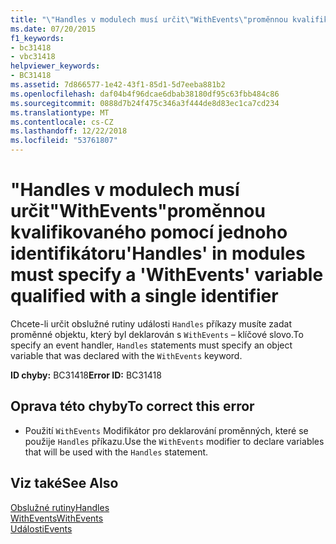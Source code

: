 ```yaml
---
title: "\"Handles v modulech musí určit\"WithEvents\"proměnnou kvalifikovaného pomocí jednoho identifikátoru"
ms.date: 07/20/2015
f1_keywords:
- bc31418
- vbc31418
helpviewer_keywords:
- BC31418
ms.assetid: 7d866577-1e42-43f1-85d1-5d7eeba881b2
ms.openlocfilehash: daf04b4f96dcae6dbab38180df95c63fbb484c86
ms.sourcegitcommit: 0888d7b24f475c346a3f444de8d83ec1ca7cd234
ms.translationtype: MT
ms.contentlocale: cs-CZ
ms.lasthandoff: 12/22/2018
ms.locfileid: "53761807"
---
```

# <a name="handles-in-modules-must-specify-a-withevents-variable-qualified-with-a-single-identifier"></a><span data-ttu-id="777f3-102">"Handles v modulech musí určit"WithEvents"proměnnou kvalifikovaného pomocí jednoho identifikátoru</span><span class="sxs-lookup"><span data-stu-id="777f3-102">'Handles' in modules must specify a 'WithEvents' variable qualified with a single identifier</span></span>
<span data-ttu-id="777f3-103">Chcete-li určit obslužné rutiny události `Handles` příkazy musíte zadat proměnné objektu, který byl deklarován s `WithEvents` – klíčové slovo.</span><span class="sxs-lookup"><span data-stu-id="777f3-103">To specify an event handler, `Handles` statements must specify an object variable that was declared with the `WithEvents` keyword.</span></span>  
  
 <span data-ttu-id="777f3-104">**ID chyby:** BC31418</span><span class="sxs-lookup"><span data-stu-id="777f3-104">**Error ID:** BC31418</span></span>  
  
## <a name="to-correct-this-error"></a><span data-ttu-id="777f3-105">Oprava této chyby</span><span class="sxs-lookup"><span data-stu-id="777f3-105">To correct this error</span></span>  
  
-   <span data-ttu-id="777f3-106">Použití `WithEvents` Modifikátor pro deklarování proměnných, které se použije `Handles` příkazu.</span><span class="sxs-lookup"><span data-stu-id="777f3-106">Use the `WithEvents` modifier to declare variables that will be used with the `Handles` statement.</span></span>  
  
## <a name="see-also"></a><span data-ttu-id="777f3-107">Viz také</span><span class="sxs-lookup"><span data-stu-id="777f3-107">See Also</span></span>  
 [<span data-ttu-id="777f3-108">Obslužné rutiny</span><span class="sxs-lookup"><span data-stu-id="777f3-108">Handles</span></span>](../../visual-basic/language-reference/statements/handles-clause.md)  
 [<span data-ttu-id="777f3-109">WithEvents</span><span class="sxs-lookup"><span data-stu-id="777f3-109">WithEvents</span></span>](../../visual-basic/language-reference/modifiers/withevents.md)  
 [<span data-ttu-id="777f3-110">Události</span><span class="sxs-lookup"><span data-stu-id="777f3-110">Events</span></span>](../../visual-basic/programming-guide/language-features/events/index.md)
